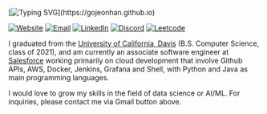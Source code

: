[![Typing SVG](https://readme-typing-svg.herokuapp.com?font=roboto&color=%23F7C51D&size=18&vCenter=true&height=16&lines=Hello%2C+Han+is+here!;I'm+a+software+engineer+with+2+YOE.;I'm+also+an+amateur+pianist.)](https://gojeonhan.github.io)

[![Website][1]](https://hannguyen.io)
[![Email][2]](mailto:hannguyendev@gmail.com)
[![LinkedIn][3]](https://www.linkedin.com/in/hannady)
[![Discord][4]](https://discordapp.com/users/576632460339707925)
[![Leetcode][5]](https://leetcode.com/hanedachi)


I graduated from the [University of California, Davis](https://cs.ucdavis.edu/) 
(B.S. Computer Science, class of 2021), and am currently an associate software 
engineer at [Salesforce](https://www.salesforce.com/) working primarily on cloud 
development that involve Github APIs, AWS, Docker, Jenkins, Grafana and Shell, 
with Python and Java as main programming languages.

I would love to grow my skills in the field of data science or AI/ML. For 
inquiries, please contact me via Gmail button above.

<!--

<img align="left" src="https://github-readme-stats-git-masterrstaa-rickstaa.vercel.app/api?username=hanedachi&count_private=true&line_height=21&show_icons=true&hide_border=true&theme=dracula"/>
<img align="left" src="https://github-readme-stats-git-masterrstaa-rickstaa.vercel.app/api/top-langs/?username=hanedachi&layout=compact&card_width=250&hide_border=true&theme=dracula"/>

-->

[1]: https://img.shields.io/badge/website-000000?style=for-the-badge&logo=About.me&logoColor=white
[2]: https://img.shields.io/badge/Gmail-D14836?style=for-the-badge&logo=gmail&logoColor=white
[3]: https://img.shields.io/badge/LinkedIn-0077B5?style=for-the-badge&logo=linkedin&logoColor=white
[4]: https://img.shields.io/badge/Discord-7289DA?style=for-the-badge&logo=discord&logoColor=white
[5]: https://img.shields.io/badge/-LeetCode-FFA116?style=for-the-badge&logo=LeetCode&logoColor=black
